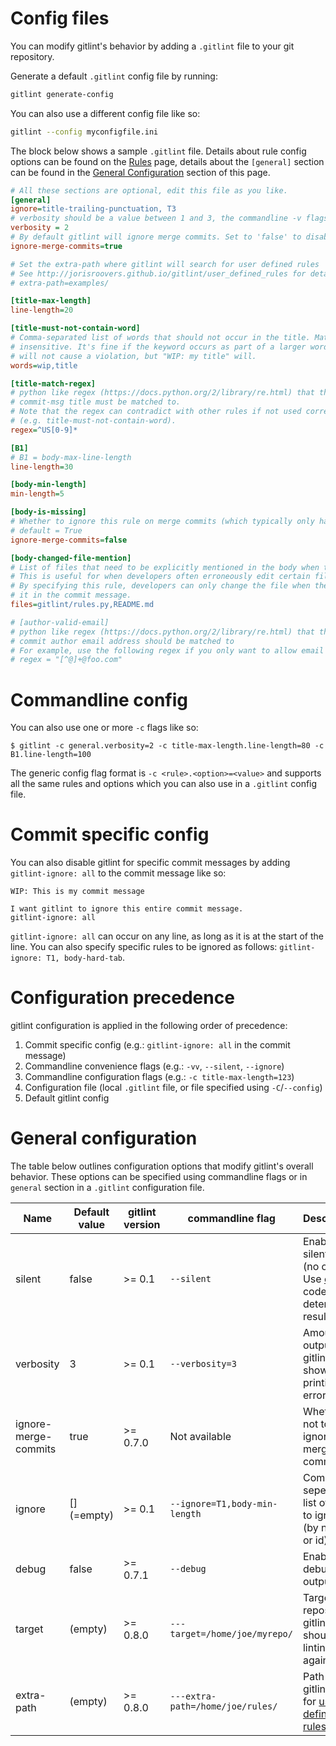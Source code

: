 # Config files #
You can modify gitlint's behavior by adding a ```.gitlint``` file to your git repository.

Generate a default ```.gitlint``` config file by running:
```bash
gitlint generate-config
```
You can also use a different config file like so:

```bash
gitlint --config myconfigfile.ini 
```

The block below shows a sample ```.gitlint``` file. Details about rule config options can be found on the
[Rules](rules.md) page, details about the ```[general]``` section can be found in the
[General Configuration](configuration.md#general-configuration) section of this page.

```ini
# All these sections are optional, edit this file as you like.
[general]
ignore=title-trailing-punctuation, T3
# verbosity should be a value between 1 and 3, the commandline -v flags take precedence over this
verbosity = 2
# By default gitlint will ignore merge commits. Set to 'false' to disable.
ignore-merge-commits=true

# Set the extra-path where gitlint will search for user defined rules
# See http://jorisroovers.github.io/gitlint/user_defined_rules for details
# extra-path=examples/

[title-max-length]
line-length=20

[title-must-not-contain-word]
# Comma-separated list of words that should not occur in the title. Matching is case
# insensitive. It's fine if the keyword occurs as part of a larger word (so "WIPING"
# will not cause a violation, but "WIP: my title" will.
words=wip,title

[title-match-regex]
# python like regex (https://docs.python.org/2/library/re.html) that the
# commit-msg title must be matched to.
# Note that the regex can contradict with other rules if not used correctly
# (e.g. title-must-not-contain-word).
regex=^US[0-9]*

[B1]
# B1 = body-max-line-length
line-length=30

[body-min-length]
min-length=5

[body-is-missing]
# Whether to ignore this rule on merge commits (which typically only have a title)
# default = True
ignore-merge-commits=false

[body-changed-file-mention]
# List of files that need to be explicitly mentioned in the body when they are changed
# This is useful for when developers often erroneously edit certain files or git submodules.
# By specifying this rule, developers can only change the file when they explicitly reference
# it in the commit message.
files=gitlint/rules.py,README.md

# [author-valid-email]
# python like regex (https://docs.python.org/2/library/re.html) that the
# commit author email address should be matched to
# For example, use the following regex if you only want to allow email addresses from foo.com
# regex = "[^@]+@foo.com"
```

# Commandline config #

You can also use one or more ```-c``` flags like so:

```
$ gitlint -c general.verbosity=2 -c title-max-length.line-length=80 -c B1.line-length=100
```
The generic config flag format is ```-c <rule>.<option>=<value>``` and supports all the same rules and options which 
you can also use in a ```.gitlint``` config file.

# Commit specific config #

You can also disable gitlint for specific commit messages by adding ```gitlint-ignore: all``` to the commit
message like so:

```
WIP: This is my commit message

I want gitlint to ignore this entire commit message.
gitlint-ignore: all
```

```gitlint-ignore: all``` can occur on any line, as long as it is at the start of the line. You can also specify
specific rules to be ignored as follows: ```gitlint-ignore: T1, body-hard-tab```.

# Configuration precedence #
gitlint configuration is applied in the following order of precedence:

1. Commit specific config (e.g.: ```gitlint-ignore: all``` in the commit message) 
2. Commandline convenience flags (e.g.:  ```-vv```, ```--silent```, ```--ignore```)
3. Commandline configuration flags (e.g.: ```-c title-max-length=123```)
4. Configuration file (local ```.gitlint``` file, or file specified using ```-C```/```--config```)
5. Default gitlint config

# General configuration #
The table below outlines configuration options that modify gitlint's overall behavior. These options can be specified
using commandline flags or in ```general``` section in a ```.gitlint``` configuration file.

Name                 | Default value |  gitlint version | commandline flag                      | Description
---------------------|---------------|------------------|---------------------------------------|-------------------------------------
silent               | false         | >= 0.1           | ```--silent```                        | Enable silent mode (no output). Use [exit](index.md#exit-codes) code to determine result.
verbosity            | 3             | >= 0.1           | ```--verbosity=3```                   | Amount of output gitlint will show when printing errors.
ignore-merge-commits | true          | >= 0.7.0         |   Not available                       | Whether or not to ignore merge commits.
ignore               | [] (=empty)   | >= 0.1           | ```--ignore=T1,body-min-length```     | Comma seperated list of rules to ignore (by name or id)
debug                | false         | >= 0.7.1         |  ```--debug```                        | Enable debugging output
target               | (empty)       | >= 0.8.0         |  ```---target=/home/joe/myrepo/   ``` | Target git repository gitlint should be linting against.
extra-path           | (empty)       | >= 0.8.0         |  ```---extra-path=/home/joe/rules/``` | Path where gitlint looks for [user-defined rules](user_defined_rules.md).
